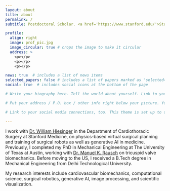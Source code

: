 ```yaml
---
layout: about
title: about
permalink: /
subtitle: Postdoctoral Scholar. <a href='https://www.stanford.edu/'>Stanford University</a>.

profile:
  align: right
  image: prof_pic.jpg
  image_circular: true # crops the image to make it circular
  address: >
    <p></p>
    <p></p>
    <p></p>

news: true  # includes a list of news items
selected_papers: false # includes a list of papers marked as "selected={true}"
social: true  # includes social icons at the bottom of the page

# Write your biography here. Tell the world about yourself. Link to your favorite [subreddit](http://reddit.com). You can put a picture in, too. The code is already in, just name your picture `prof_pic.jpg` and put it in the `img/` folder.

# Put your address / P.O. box / other info right below your picture. You can also disable any these elements by editing `profile` property of the YAML header of your `_pages/about.md`. Edit `_bibliography/papers.bib` and Jekyll will render your [publications page](/al-folio/publications/) automatically.

# Link to your social media connections, too. This theme is set up to use [Font Awesome icons](http://fortawesome.github.io/Font-Awesome/) and [Academicons](https://jpswalsh.github.io/academicons/), like the ones below. Add your Facebook, Twitter, LinkedIn, Google Scholar, or just disable all of them.

---
```


I work with [Dr. William Hiesinger](https://www.hiesingerlab.com/) in the Department of Cardiothoracic Surgery at Stanford Medicine, on physics-based virtual surgical planning and training of surgical robots as well as generative AI in medicine. Previously, I completed my PhD in Mechanical Engineering at The University of Texas at Austin, working with [Dr. Manuel K. Rausch](http://www.manuelrausch.com/) on tricuspid valve biomechanics. Before moving to the US, I received a B.Tech degree in Mechanical Engineering from Delhi Technological University.

My research interests include cardiovascular biomechanics, computational science, surgical robotics, generative AI, image processing, and scientific visualization. 




